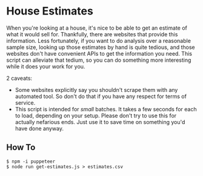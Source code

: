 # House Estimates
When you're looking at a house, it's nice to be able to get an estimate of what it would sell for.
Thankfully, there are websites that provide this information.
Less fortunately, if you want to do analysis over a reasonable sample size, looking up those estimates by hand is quite tedious, and those websites don't have convenient APIs to get the information you need.
This script can alleviate that tedium, so you can do something more interesting while it does your work for you.

2 caveats:
- Some websites explicitly say you shouldn't scrape them with any automated tool. So don't do that if you have any respect for terms of service.
- This script is intended for _small_ batches. It takes a few seconds for each to load, depending on your setup. Please don't try to use this for actually nefarious ends. Just use it to save time on something you'd have done anyway.

## How To
```
$ npm -i puppeteer
$ node run get-estimates.js > estimates.csv
```

